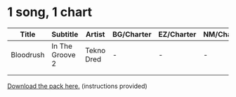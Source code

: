 # 1 song, 1 chart

| Title     | Subtitle        | Artist     | BG/Charter | EZ/Charter | NM/Charter | HD/Charter | IN/Charter | ED/Charter |
|-----------|-----------------|------------|------------|------------|------------|------------|------------|------------|
| Bloodrush | In The Groove 2 | Tekno Dred | -          | -          | -          | -          | 16/Mizu    | -          |
|           |                 |            |            |            |            |            |            |            |
|           |                 |            |            |            |            |            |            |            |

[Download the pack here.](https://github.com/Rexxt/comett/releases) (instructions provided)